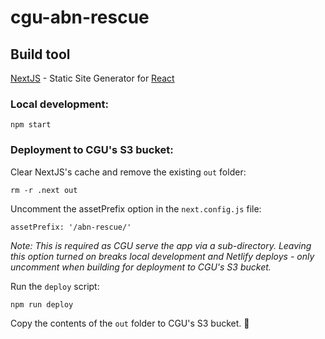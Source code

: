 # cgu-abn-rescue

## Build tool

[NextJS](https://nextjs.org) - Static Site Generator for [React](https://reactjs.org)

### Local development:
```
npm start
```

### Deployment to CGU's S3 bucket:

Clear NextJS's cache and remove the existing `out` folder:
```
rm -r .next out
```
Uncomment the assetPrefix option in the `next.config.js` file:  
```
assetPrefix: '/abn-rescue/'
```
_Note: This is required as CGU serve the app via a sub-directory.  Leaving this option turned on breaks local development and Netlify deploys - only uncomment when building for deployment to CGU's S3 bucket._

Run the `deploy` script: 
```
npm run deploy
```

Copy the contents of the `out` folder to CGU's S3 bucket.   🎉 
